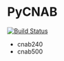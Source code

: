 PyCNAB
=======

[![Build Status](https://secure.travis-ci.org/TracyWebTech/cnab240.png?branch=master)](http://travis-ci.org/TracyWebTech/cnab240)

- cnab240
- cnab500
